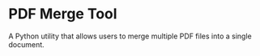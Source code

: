 # PDF Merge Tool

A Python utility that allows users to merge multiple PDF files into a single document. 